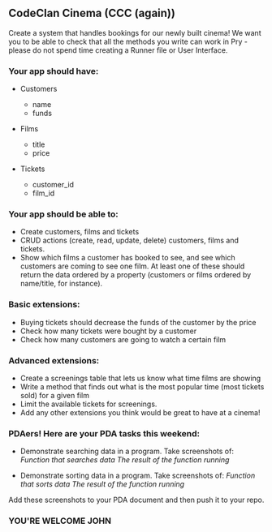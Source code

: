 ## CodeClan Cinema (CCC (again))

Create a system that handles bookings for our newly built cinema! We want you to be able to check that all the methods you write can work in Pry - please do not spend time creating a Runner file or User Interface.

### Your app should have:
  - Customers
    - name
    - funds

  - Films
    - title
    - price

  - Tickets
    - customer_id
    - film_id

### Your app should be able to:
  - Create customers, films and tickets
  - CRUD actions (create, read, update, delete) customers, films and tickets.
  - Show which films a customer has booked to see, and see which customers are coming to see one film. At least one of these should return the data ordered by a property (customers or films ordered by name/title, for instance).

### Basic extensions:
  - Buying tickets should decrease the funds of the customer by the price
  - Check how many tickets were bought by a customer
  - Check how many customers are going to watch a certain film

### Advanced extensions:
  - Create a screenings table that lets us know what time films are showing
  - Write a method that finds out what is the most popular time (most tickets sold) for a given film
  - Limit the available tickets for screenings.
  - Add any other extensions you think would be great to have at a cinema!

### PDAers! Here are your PDA tasks this weekend:

- Demonstrate searching data in a program. Take screenshots of:
  *Function that searches data
  The result of the function running*

- Demonstrate sorting data in a program. Take screenshots of:
  *Function that sorts data
  The result of the function running*

Add these screenshots to your PDA document and then push it to your repo.

### YOU'RE WELCOME JOHN
